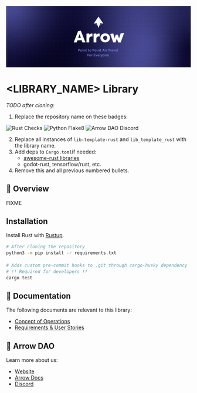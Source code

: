 ![Arrow Banner](https://github.com/Arrow-air/.github/raw/main/profile/assets/arrow_v2_twitter-banner_neu.png)

# <LIBRARY_NAME> Library

*TODO after cloning:*
1. Replace the repository name on these badges:

![Rust
Checks](https://github.com/arrow-air/lib-template-rust/actions/workflows/rust_ci.yml/badge.svg?branch=main)
![Python Flake8](https://github.com/arrow-air/lib-template-rust/actions/workflows/python_ci.yml/badge.svg?branch=main)
![Arrow DAO
Discord](https://img.shields.io/discord/853833144037277726?style=plastic)

2. Replace all instances of `lib-template-rust` and `lib_template_rust` with the
   library name.
3. Add deps to `Cargo.toml`if needed:
    - [awesome-rust libraries](https://github.com/rust-unofficial/awesome-rust)
    - godot-rust, tensorflow/rust, etc.
4. Remove this and all previous numbered bullets.


## :telescope: Overview

FIXME

## Installation

Install Rust with [Rustup](https://www.rust-lang.org/tools/install).

```bash
# After cloning the repository
python3 -m pip install -r requirements.txt

# Adds custom pre-commit hooks to .git through cargo-husky dependency
# !! Required for developers !!
cargo test
```

## :scroll: Documentation
The following documents are relevant to this library:
- [Concept of Operations](FIXME)
- [Requirements & User Stories](FIXME)

## :busts_in_silhouette: Arrow DAO
Learn more about us:
- [Website](https://www.arrowair.com/)
- [Arrow Docs](https://www.arrowair.com/docs/intro)
- [Discord](https://discord.com/invite/arrow)


